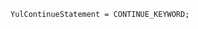 <!-- This file is generated automatically by infrastructure scripts. Please don't edit by hand. -->

```{ .ebnf .slang-ebnf #YulContinueStatement }
YulContinueStatement = CONTINUE_KEYWORD;
```
